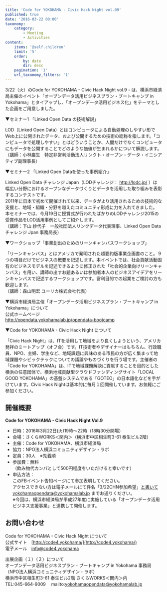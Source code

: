 ```yaml
---
title: 'Code for YOKOHAMA - Civic Hack Night vol.09'
published: true
date: '2016-03-22 00:00'
taxonomy:
    category:
        - Meeting
        - Activities
content:
    items: '@self.children'
    limit: '5'
    order:
        by: date
        dir: desc
    pagination: '1'
    url_taxonomy_filters: '1'
---
```


3/22（火）のCode for YOKOHAMA - Civic Hack Night vol.9 - は、横浜市経済局主催のイベント「オープンデータ活用ビジネスプラン・ブートキャンプ in Yokohama」とタイアップし、「オープンデータ活用ビジネス化」をテーマとした企画をご用意しました。

▼セミナー1 「Linked Open Data の技術解説」  

LOD（Linked Open Data）とはコンピュータによる自動処理のしやすい形でWeb上に公開されたデータ、および公開するための技術の総称を指します。「コンピュータで処理しやすい」とはどういうことか、人間だけでなくコンピュータにもデータを公開することでどのような価値が生まれるかについて解説します。  
（講師：小林巌生　特定非営利活動法人リンクト・オープン・データ・イニシアティブ副理事長） 


▼セミナー2 「Linked Open Dataを使った事例紹介」

Linked Open Data チャレンジ Japan（LODチャレンジ： http://lodc.jp/ ）は 幅広い分野におけるオープンなデータづくりとデータを活用した取り組みを表彰するコンテストです。  
2011年に日本で初めて開催されて以来、データがより活用されるための技術的な支援と、地域・組織・分野を越えたコミュニティ形成に力を入れてきました。  
本セミナーでは、今月19日に授賞式が行われたばかりのLODチャレンジ2015の受賞作品をLOD活用事例としてご紹介します。  
（講師：下山 紗代子　一般社団法人リンクデータ代表理事、Linked Open Data チャレンジ Jpan 事務局長）  


▼ワークショップ「事業創出のためのリーンキャンバスワークショップ」  

「リーンキャンバス」とはアメリカで発明された超要約版事業企画書のこと。９つの項目だけでビジネスの概要を記述します。本イベントでは、社会貢献活動固有のビジネスモデルを記述できるように修正された「社会的企業向けリーンキャンバス」を用い、講師の出すお題あるいは参加者本人のビジネスアイデアをリーンキャンバスで記述するワークショップです。営利目的での起業をご検討の方も歓迎します。  
（講師：森山明宏 ユーリカ株式会社代表）  


▼横浜市経済局主催「オープンデータ活用ビジネスプラン・ブートキャンプ in Yokohama」について  
公式ホームページ  
http://opendata.yokohamalab.jp/opendata-bootcamp


▼Code for YOKOHAMA - Civic Hack Night について  

「Civic Hack Night」は、ITを活用して地域をより良くしようという、アメリカ発祥のミートアップ（オフ会）です。IT技術者やデザイナーはもちろん、行政職員、NPO、主婦、学生など、地域課題に興味のある市民の方が広く集まって地域課題やシビックテックについての議論やものづくりを行う場です。主催者の「Code for YOKOHAMA」は、ITで地域課題解決に貢献することを目的とした横浜の任意団体で、横浜地域貢献型クラウドファンディングサイト「LOCAL GOOD YOKOHAMA」の基盤システムである「GOTEO」の日本語化などを手がけています。Civic Hack Nightは基本的に毎月１回開催しています。お気軽にご参加ください。  

## 開催概要
**Code for YOKOHAMA - Civic Hack Night Vol.9**
* 日時：2016年3月22日(火)19時〜22時（18時30分開場）
* 会場：さくらWORKS＜関内＞（横浜市中区相生町3-61 泰生ビル2階）
* 主催：Code for YOKOHAMA、横浜市経済局
* 協力：NPO法人横浜コミュニティデザイン・ラボ
* 定員：30人　※先着順
* 参加費：無料  
	（飲み物代カンパとして500円程度をいただけると幸いです）
* 申込方法：  
	このFBイベント告知ページにて参加表明してください。  
	アクセスできない方は電子メールにて件名「3/22CHN参加希望」と書いてyokohamaopendata@yokohamalab.jp までお送りください。  
※今回は、横浜市経済局が平成27年度に実施している「オープンデータ活用ビジネス支援事業」と連携して開催します。


## お問い合わせ
Code for YOKOHAMA - Civic Hack Night について  
公式サイト　[http://code4.yokohama/](http://code4.yokohama/)   
電子メール　info@code4.yokohama  

出展企画（１）（２）について  
オープンデータ活用ビジネスプラン・ブートキャンプ in Yokohama 事務局  （NPO法人横浜コミュニティデザイン・ラボ）  
横浜市中区相生町3-61 泰生ビル2階 さくらWORKS＜関内＞内  
TEL:045-664-9009　 mailto:yokohamaopendata@yokohamalab.jp

